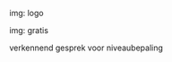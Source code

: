 img: logo

img: gratis


<span class="fnt_sans100 fnt_s16 bck_ylw">
verkennend gesprek voor niveaubepaling
</span>